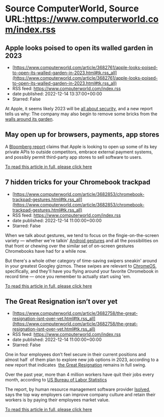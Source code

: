 # Source ComputerWorld, Source URL:https://www.computerworld.com/index.rss

## Apple looks poised to open its walled garden in 2023
 - [https://www.computerworld.com/article/3682761/apple-looks-poised-to-open-its-walled-garden-in-2023.html#tk.rss_all](https://www.computerworld.com/article/3682761/apple-looks-poised-to-open-its-walled-garden-in-2023.html#tk.rss_all)
 - RSS feed: https://www.computerworld.com/index.rss
 - date published: 2022-12-14 13:37:00+00:00
 - Starred: False

<article>
	<section class="page">
<p>At Apple, it seems likely 2023 will be <a href="https://www.computerworld.com/article/3682889/apple-sets-a-security-challenge-for-2023.html">all about security</a>, and a new report tells us why: The company may also begin to remove some bricks from the <a href="https://www.computerworld.com/article/3678689/apple-must-take-another-brick-from-its-wall-says-eu.html">walls around its garden</a>.</p><h2><strong>May open up for browsers, payments, app stores</strong></h2>
<p>A <a href="https://www.bloomberg.com/news/articles/2022-12-13/will-apple-allow-users-to-install-third-party-app-stores-sideload-in-europe" rel="noopener nofollow" target="_blank">Bloomberg report</a> claims that Apple is looking to open up some of its key private APIs to outside competitors, embrace external payment systems, and possibly permit third-party app stores to sell software to users.</p><p class="jumpTag"><a href="https://www.computerworld.com/article/3682761/apple-looks-poised-to-open-its-walled-garden-in-2023.html#jump">To read this article in full, please click here</a></p></section></article>

## 7 hidden tricks for your Chromebook trackpad
 - [https://www.computerworld.com/article/3682853/chromebook-trackpad-gestures.html#tk.rss_all](https://www.computerworld.com/article/3682853/chromebook-trackpad-gestures.html#tk.rss_all)
 - RSS feed: https://www.computerworld.com/index.rss
 - date published: 2022-12-14 11:00:00+00:00
 - Starred: False

<article>
	<section class="page">
<p>When we talk about gestures, we tend to focus on the fingie-on-the-screen variety — whether we're talkin' <a href="https://www.computerworld.com/article/3439060/android-gestures.html">Android gestures</a> and all the possibilities on that front or chewing over the similar set of on-screen gestures Chromebooks have had for a while now.</p><p>But there's a whole other category of time-saving swipers sneakin' around in your greatest Googley gizmos. These swipes are relevant to <a href="https://www.computerworld.com/article/2893364/is-chrome-os-right-for-you.html">ChromeOS</a>, specifically, and they'll have you flying around your favorite Chromebook in record time — once you remember to actually start using 'em.</p><p class="jumpTag"><a href="https://www.computerworld.com/article/3682853/chromebook-trackpad-gestures.html#jump">To read this article in full, please click here</a></p></section></article>

## The Great Resignation isn’t over yet
 - [https://www.computerworld.com/article/3682758/the-great-resignation-isnt-over-yet.html#tk.rss_all](https://www.computerworld.com/article/3682758/the-great-resignation-isnt-over-yet.html#tk.rss_all)
 - RSS feed: https://www.computerworld.com/index.rss
 - date published: 2022-12-14 11:00:00+00:00
 - Starred: False

<article>
	<section class="page">
<p>One in four employees don’t feel secure in their current positions and almost half  of them plan to explore new job options in 2023, according to a new report that indicates  <a href="https://www.computerworld.com/article/3645496/the-great-resignation-why-workers-quit-and-how-companies-can-respond.html">the Great Resignation</a> remains in full swing.</p><p>Over the past year, more than 4 million workers have quit their jobs every month, according to <a href="https://www.bls.gov/news.release/jolts.t04.htm?tpcc=nlraceahead" rel="nofollow noopener" target="_blank">US Bureau of Labor Statistics</a></p><p>The report, by human resource management software provider <a href="https://www.isolvedhcm.com/" rel="nofollow noopener" target="_blank">Isolved</a>, says the top way employers can improve company culture and retain their workers is by paying their employees market value.</p><p class="jumpTag"><a href="https://www.computerworld.com/article/3682758/the-great-resignation-isnt-over-yet.html#jump">To read this article in full, please click here</a></p></section></article>
